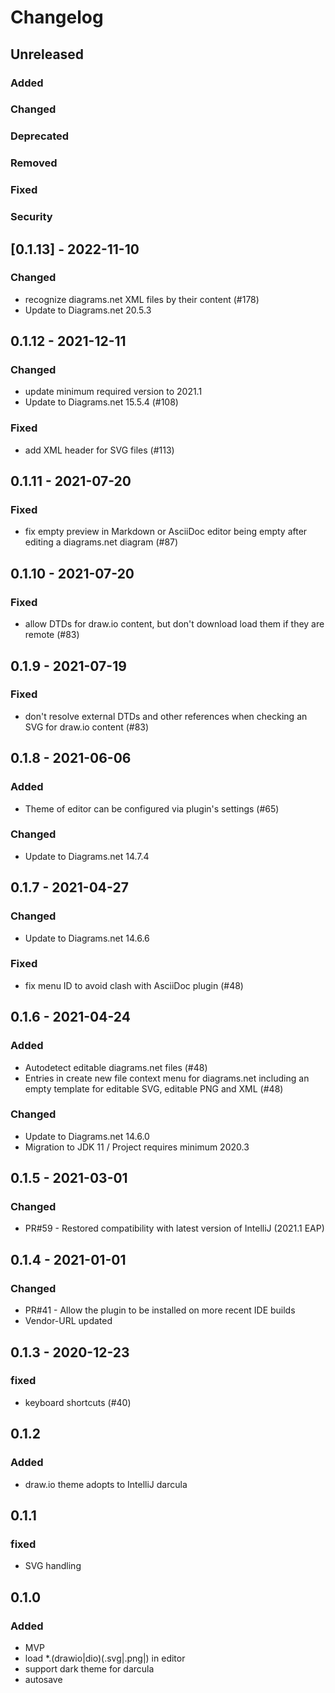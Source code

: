 # Changelog

## Unreleased

### Added

### Changed

### Deprecated

### Removed

### Fixed

### Security

## [0.1.13] - 2022-11-10

### Changed
- recognize diagrams.net XML files by their content (#178)
- Update to Diagrams.net 20.5.3

## 0.1.12 - 2021-12-11

### Changed
- update minimum required version to 2021.1
- Update to Diagrams.net 15.5.4 (#108)

### Fixed
- add XML header for SVG files (#113)

## 0.1.11 - 2021-07-20

### Fixed
- fix empty preview in Markdown or AsciiDoc editor being empty after editing a diagrams.net diagram (#87)

## 0.1.10 - 2021-07-20

### Fixed
- allow DTDs for draw.io content, but don't download load them if they are remote (#83)

## 0.1.9 - 2021-07-19

### Fixed
- don't resolve external DTDs and other references when checking an SVG for draw.io content (#83)

## 0.1.8 - 2021-06-06

### Added
- Theme of editor can be configured via plugin's settings (#65)

### Changed
- Update to Diagrams.net 14.7.4

## 0.1.7 - 2021-04-27

### Changed
- Update to Diagrams.net 14.6.6

### Fixed
- fix menu ID to avoid clash with AsciiDoc plugin (#48)

## 0.1.6 - 2021-04-24

### Added
- Autodetect editable diagrams.net files (#48)
- Entries in create new file context menu for diagrams.net including an empty template for editable SVG, editable PNG and XML (#48)

### Changed
- Update to Diagrams.net 14.6.0
- Migration to JDK 11 / Project requires minimum 2020.3

## 0.1.5 - 2021-03-01

### Changed
- PR#59 - Restored compatibility with latest version of IntelliJ (2021.1 EAP)

## 0.1.4 - 2021-01-01

### Changed
- PR#41 - Allow the plugin to be installed on more recent IDE builds
- Vendor-URL updated

## 0.1.3 - 2020-12-23

### fixed
- keyboard shortcuts (#40)

## 0.1.2

### Added
- draw.io theme adopts to IntelliJ darcula

## 0.1.1

### fixed
- SVG handling

## 0.1.0

### Added
- MVP
- load *.(drawio|dio)(.svg|.png|) in editor
- support dark theme for darcula
- autosave

